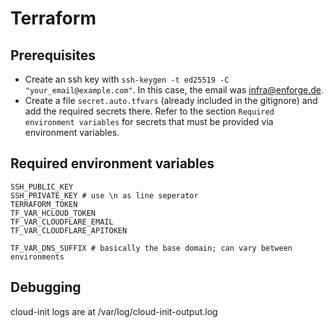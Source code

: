 # Terraform

## Prerequisites
- Create an ssh key with `ssh-keygen -t ed25519 -C "your_email@example.com"`.
  In this case, the email was infra@enforge.de.
- Create a file `secret.auto.tfvars` (already included in the gitignore) and add the required secrets there.
  Refer to the section `Required environment variables` for secrets that must be provided via environment variables.

## Required environment variables
```
SSH_PUBLIC_KEY
SSH_PRIVATE_KEY # use \n as line seperator
TERRAFORM_TOKEN
TF_VAR_HCLOUD_TOKEN
TF_VAR_CLOUDFLARE_EMAIL
TF_VAR_CLOUDFLARE_APITOKEN

TF_VAR_DNS_SUFFIX # basically the base domain; can vary between environments
```

## Debugging
cloud-init logs are at /var/log/cloud-init-output.log
